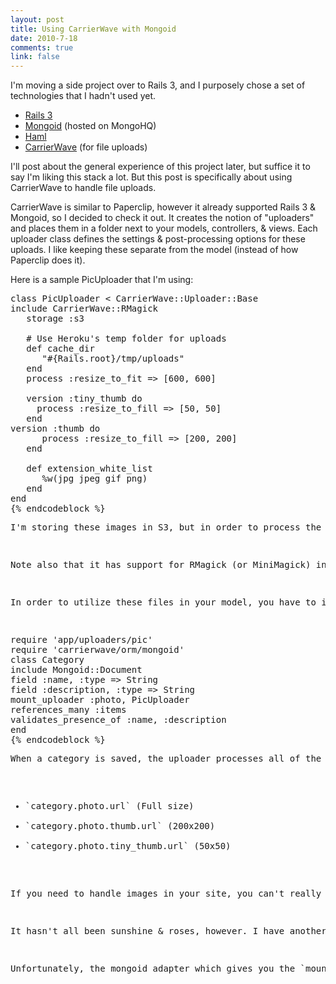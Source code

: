 ```yaml
--- 
layout: post
title: Using CarrierWave with Mongoid
date: 2010-7-18
comments: true
link: false
---
```

<p>I'm moving a side project over to Rails 3, and I purposely chose a set of technologies that I hadn't used yet.</p>
<ul>
<li><a target="_blank" href="http://github.com/rails/rails">Rails 3</a></li>
<li><a target="_blank" href="http://mongoid.org/">Mongoid</a> (hosted on MongoHQ)</li>
<li><a target="_blank" href="http://haml-lang.com/">Haml</a></li>
<li><a target="_blank" href="http://github.com/jnicklas/carrierwave">CarrierWave</a> (for file uploads)</li>
</ul>
<p>I'll post about the general experience of this project later, but suffice it to say I'm liking this stack a lot. But this post is specifically about using CarrierWave to handle file uploads.</p>
<p>CarrierWave is similar to Paperclip, however it already supported Rails 3 &amp; Mongoid, so I decided to check it out. It creates the notion of &quot;uploaders&quot; and places them in a folder next to your models, controllers, &amp; views. Each uploader class defines the settings &amp; post-processing options for these uploads. I like keeping these separate from the model (instead of how Paperclip does it).</p>
<p>Here is a sample PicUploader that I'm using:</p>
<pre xml:lang="ruby">
class PicUploader &lt; CarrierWave::Uploader::Base
include CarrierWave::RMagick<br />   storage :s3<br /><br />   # Use Heroku's temp folder for uploads<br />   def cache_dir<br />      &quot;#{Rails.root}/tmp/uploads&quot;<br />   end<br />   process :resize_to_fit =&gt; [600, 600]<br />   <br />   version :tiny_thumb do<br />     process :resize_to_fill =&gt; [50, 50]<br />   end
version :thumb do<br />      process :resize_to_fill =&gt; [200, 200]<br />   end<br /><br />   def extension_white_list<br />      %w(jpg jpeg gif png)<br />   end<br />end
{% endcodeblock %}
<p>I'm storing these images in S3, but in order to process the file upload &amp; do post-processing on an image, it has to first be uploaded to a temp folder. I had to change this cache_dir to reflect heroku's temp folder.</p>
<p>Note also that it has support for RMagick (or MiniMagick) in order to do post-processing on the file to resize it to your needs. Here I'm resizing the file to best-fit a 600x600 square (maintaining aspect ratio). I also have 2 thumbnail sizes that clip the image in order to fill an exact square. All of this happens for me when I upload an image.</p>
<p>In order to utilize these files in your model, you have to import the necessary ORM adapter file so that when you save your model the filename gets saved with it. Here is an example model using the mongoid adapter.</p>
<pre xml:lang="ruby">
require 'app/uploaders/pic'
require 'carrierwave/orm/mongoid'
class Category
include Mongoid::Document
field :name, :type =&gt; String
field :description, :type =&gt; String
mount_uploader :photo, PicUploader
references_many :items
validates_presence_of :name, :description
end
{% endcodeblock %}
<p>When a category is saved, the uploader processes all of the sizes we need &amp; stores them all in S3. The category can then access these image URLS simply by doing this:</p>
<ul>
<li>`category.photo.url` (Full size)</li>
<li>`category.photo.thumb.url` (200x200)</li>
<li>`category.photo.tiny_thumb.url` (50x50)</li>
</ul>
<p>If you need to handle images in your site, you can't really beat the simplicity of this.</p>
<p>It hasn't all been sunshine &amp; roses, however. I have another model that accepts multiple images, so I made a Photo model in order to capture the file &amp; an associated caption. My Item model `embeds_many :photos`. It also is set up to `accept_nested_attributes_for :photos`, so that I can post multiple photos along with an item form.</p>
<p>Unfortunately, the mongoid adapter which gives you the `mount_uploader` behavior, only works when you call `save` directly on that object. Since my photos were being saved by it's parent document, the upload never happened. I<a target="_blank" href="http://github.com/jnicklas/carrierwave/issues#issue/81">t looks like this is a bug with CarrierWave</a>, and I'm looking at potential ways of contributing a fix. Right now, I'm manually pulling out the photos &amp; saving them one-by-one after an item is saved, but that isn't a great solution.</p>
